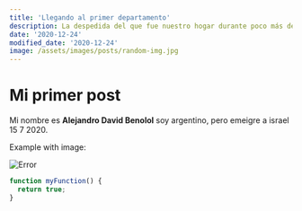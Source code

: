 ```yaml
---
title: 'Llegando al primer departamento'
description: La despedida del que fue nuestro hogar durante poco más de 5 meses y llegada al nuevo hogar.
date: '2020-12-24'
modified_date: '2020-12-24'
image: /assets/images/posts/random-img.jpg
---
```


# Mi primer post
Mi nombre es **Alejandro David Benolol** soy argentino, pero emeigre a israel 15 7 2020.

Example with image:

![Error](@@baseUrl@@/assets/images/posts/error.png)

```js
function myFunction() {
  return true;
}
```
